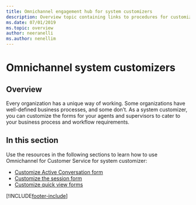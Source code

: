 ```yaml
---
title: Omnichannel engagement hub for system customizers
description: Overview topic containing links to procedures for customizing session, quick view, and Active Conversation forms in Omnichannel for Customer Service.
ms.date: 07/01/2019
ms.topic: overview
author: neeranelli
ms.author: nenellim
---
```

# Omnichannel system customizers


## Overview

Every organization has a unique way of working. Some organizations have well-defined business processes, and some don’t. As a system customizer, you can customize the forms for your agents and supervisors to cater to your business process and workflow requirements.

## In this section

Use the resources in the following sections to learn how to use Omnichannel for Customer Service for system customizer:

- [Customize Active Conversation form](customize-customer-summary.md)
- [Customize the session form](customize-session-form.md)
- [Customize quick view forms](customize-quick-view-form.md)  

[!INCLUDE[footer-include](../../includes/footer-banner.md)]
